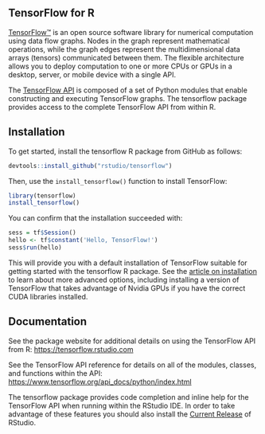 
## TensorFlow for R

[TensorFlow™](https://tensorflow.org) is an open source software library for numerical computation using data flow graphs. Nodes in the graph represent mathematical operations, while the graph edges represent the multidimensional data arrays (tensors) communicated between them. The flexible architecture allows you to deploy computation to one or more CPUs or GPUs in a desktop, server, or mobile device with a single API. 

The [TensorFlow API](https://www.tensorflow.org/api_docs/python/index.html) is composed of a set of Python modules that enable constructing and executing TensorFlow graphs. The tensorflow package provides access to the complete TensorFlow API from within R. 

## Installation

To get started, install the tensorflow R package from GitHub as follows:

```r
devtools::install_github("rstudio/tensorflow")
```

Then, use the `install_tensorflow()` function to install TensorFlow:

```r
library(tensorflow)
install_tensorflow()
```

You can confirm that the installation succeeded with:

```r
sess = tf$Session()
hello <- tf$constant('Hello, TensorFlow!')
sess$run(hello)
```

This will provide you with a default installation of TensorFlow suitable for getting started with the tensorflow R package. See the [article on installation](https://tensorflow.rstudio.com/installation.html) to learn about more advanced options, including installing a version of TensorFlow that takes advantage of Nvidia GPUs if you have the correct CUDA libraries installed.

## Documentation

See the package website for additional details on using the TensorFlow API from R: <https://tensorflow.rstudio.com>

See the TensorFlow API reference for details on all of the modules, classes, and functions within the API: <https://www.tensorflow.org/api_docs/python/index.html>

The tensorflow package provides code completion and inline help for the TensorFlow API when running within the RStudio IDE. In order to take advantage of these features you should also install the [Current Release](https://www.rstudio.com/products/rstudio/download/) of RStudio.




